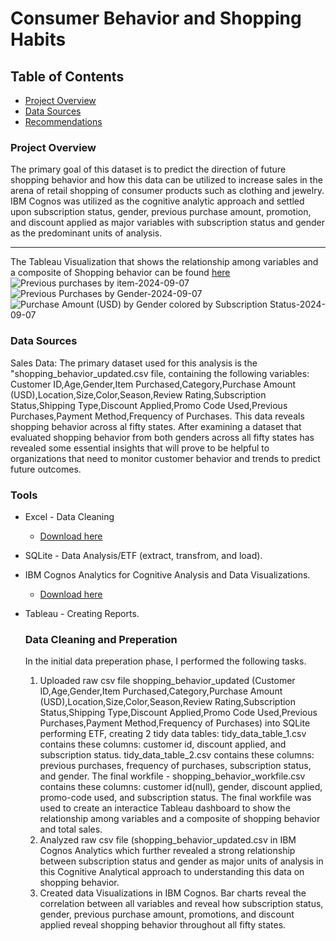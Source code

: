 # Consumer Behavior and Shopping Habits

## Table of Contents

- [Project Overview](#project-overview)
- [Data Sources](#data-sources)
- [Recommendations](#recommendations)

### Project Overview

The primary goal of this dataset is to predict the direction of future shopping behavior and how this data can be utilized to increase sales in the arena of retail shopping of consumer products such as clothing and jewelry. IBM Cognos was utilized as the cognitive analytic approach and settled upon subscription status, gender, previous purchase amount, promotion, and discount applied as major variables with subscription status and gender as the predominant units of analysis.

---

The Tableau Visualization that shows the relationship among variables and a composite of Shopping behavior can be found [here](https://public.tableau.com/views/customer_shopping_behavior/Sheet1?:language=en-US&:sid=&:redirect=auth&:display_count=n&:origin=viz_share_link)
![Previous purchases by item-2024-09-07](https://github.com/user-attachments/assets/b55fad5b-eb75-452f-833e-677fd13bca77)
![Previous Purchases by Gender-2024-09-07](https://github.com/user-attachments/assets/ca0d3292-412a-4dbb-a79b-ddfb5591a830)
![Purchase Amount (USD) by Gender colored by Subscription Status-2024-09-07](https://github.com/user-attachments/assets/acbeab80-dfbc-4bf9-9497-1a45e4e9f966)


### Data Sources

Sales Data: The primary dataset used for this analysis is the "shopping_behavior_updated.csv file, containing the following variables: Customer ID,Age,Gender,Item Purchased,Category,Purchase Amount (USD),Location,Size,Color,Season,Review Rating,Subscription Status,Shipping Type,Discount Applied,Promo Code Used,Previous Purchases,Payment Method,Frequency of Purchases. This data reveals shopping behavior across al fifty states. After examining a dataset that evaluated shopping behavior from both genders across all fifty states has revealed some essential insights that will prove to be helpful to organizations that need to monitor customer behavior and trends to predict future outcomes.

### Tools

- Excel - Data Cleaning
   - [Download here](https://microsoft.com)
- SQLite - Data Analysis/ETF (extract, transfrom, and load).
- IBM Cognos Analytics for Cognitive Analysis and Data Visualizations.
   - [Download here](https://www.ibm.com/products/cognos-analytics)
- Tableau - Creating Reports.

  ### Data Cleaning and Preperation

  In the initial data preperation phase, I performed the following tasks.
  1. Uploaded raw csv file shopping_behavior_updated (Customer ID,Age,Gender,Item Purchased,Category,Purchase Amount (USD),Location,Size,Color,Season,Review Rating,Subscription Status,Shipping Type,Discount Applied,Promo Code Used,Previous Purchases,Payment Method,Frequency of Purchases) into SQLite performing ETF, creating 2 tidy data tables: tidy_data_table_1.csv contains these columns: customer id, discount applied, and subscription status. tidy_data_table_2.csv contains these columns: previous purchases, frequency of purchases, subscription status, and gender. The final workfile - shopping_behavior_workfile.csv contains these columns: customer id(null), gender, discount applied, promo-code used, and subscription status. The final workfile was used to create an interactice Tableau dashboard to show the relationship among variables and a composite of shopping behavior and total sales.
  2. Analyzed raw csv file (shopping_behavior_updated.csv in IBM Cognos Analytics which further revealed a strong relationship between subscription status and gender as major units of analysis in this Cognitive Analytical approach to understanding this data on shopping behavior.
  3. Created data Visualizations in IBM Cognos. Bar charts reveal the correlation between all variables and reveal how subscription status, gender, previous purchase amount, promotions, and discount applied reveal shopping behavior throughout all fifty states.

